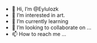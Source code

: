 - 👋 Hi, I’m @Eylulozk
- 👀 I’m interested in art.
- 🌱 I’m currently learning 
- 💞️ I’m looking to collaborate on ...
- 📫 How to reach me ...

<!---
Eylulozk/Eylulozk is a ✨ special ✨ repository because its `README.md` (this file) appears on your GitHub profile.
You can click the Preview link to take a look at your changes.
--->

